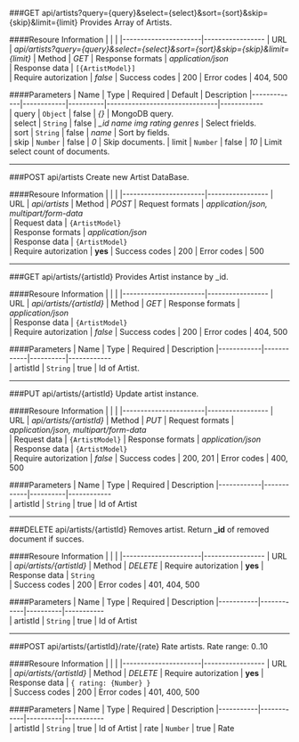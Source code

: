 ###GET api/artists?query={query}&select={select}&sort={sort}&skip={skip}&limit={limit}
Provides Array of Artists.

####Resoure Information
|                      |                    |
|----------------------|-----------------
| URL                  | *api/artists?query={query}&select={select}&sort={sort}&skip={skip}&limit={limit}*
| Method               | *GET*
| Response formats     | *application/json*                 
| Response data        | `[{ArtistModel}]`  
| Require autorization | *false*
| Success codes        | 200
| Error codes          | 404, 500

####Parameters
| Name        | Type       | Required | Default                       | Description
|-------------|------------|----------|-------------------------------|------------  
| query       | `Object`   | false    | *{}*                          | MongoDB query.        
| select      | `String`   | false    | *_id name img rating genres*  | Select frields.      
| sort        | `String`   | false    | *name*                        | Sort by fields.       
| skip        | `Number`   | false    | *0*                           | Skip documents.
| limit       | `Number`   | false    | *10*                          | Limit select count of documents.

***

###POST api/artists
Create new Artist DataBase.

####Resoure Information
|                       |                    |
|-----------------------|-----------------
| URL                   | *api/artists*
| Method                | *POST*
| Request formats       | *application/json, multipart/form-data*                 
| Request data          | `{ArtistModel}`  
| Response formats      | *application/json*                 
| Response data         | `{ArtistModel}`  
| Require autorization  | **yes**
| Success codes         | 200
| Error codes           | 500

***

###GET api/artists/{artistId}
Provides Artist instance by _id.

####Resoure Information
|                       |                    |
|-----------------------|-----------------
| URL                   | *api/artists/{artistId}*
| Method                | *GET*
| Response formats      | *application/json*                 
| Response data         | `{ArtistModel}`  
| Require autorization  | *false*
| Success codes         | 200
| Error codes           | 404, 500

####Parameters
| Name       | Type       | Required | Description
|------------|------------|----------|------------  
| artistId   | `String`   | true     | Id of Artist.      

***

###PUT api/artists/{artistId}
Update artist instance.

####Resoure Information
|                       |                    |
|-----------------------|-----------------
| URL                   | *api/artists/{artistId}*
| Method                | *PUT*
| Request formats       | *application/json, multipart/form-data*                 
| Request data          | `{ArtistModel}` 
| Response formats      | *application/json*                 
| Response data         | `{ArtistModel}`  
| Require autorization  | *false*
| Success codes         | 200, 201
| Error codes           | 400, 500

####Parameters
| Name       | Type       | Required | Description
|------------|------------|----------|------------  
| artistId   | `String`   | true     | Id of Artist       

***

###DELETE api/artists/{artistId}
Removes artist. Return **_id** of removed document if succes.

####Resoure Information
|                      |                    |
|----------------------|-----------------
| URL                  | *api/artists/{artistId}*
| Method               | *DELETE*
| Require autorization | **yes**
| Response data        | `String`  
| Success codes        | 200
| Error codes          | 401, 404, 500

####Parameters
| Name      | Type       | Required | Description
|-----------|------------|----------|-----------  
| artistId  | `String`   | true     | Id of Artist     

***

###POST api/artists/{artistId}/rate/{rate}
Rate artists. Rate range: 0..10

####Resoure Information
|                      |                    |
|----------------------|-----------------
| URL                  | *api/artists/{artistId}*
| Method               | *DELETE*
| Require autorization | **yes**
| Response data        | `{ rating: {Number} }`  
| Success codes        | 200
| Error codes          | 401, 400, 500

####Parameters
| Name      | Type       | Required | Description
|-----------|------------|----------|-----------  
| artistId  | `String`   | true     | Id of Artist
| rate      | `Number`   | true     | Rate
